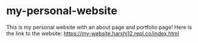 # my-personal-website

This is my personal website with an about page and portfolio page!
Here is the link to the website: https://my-website.harshj12.repl.co/index.html
